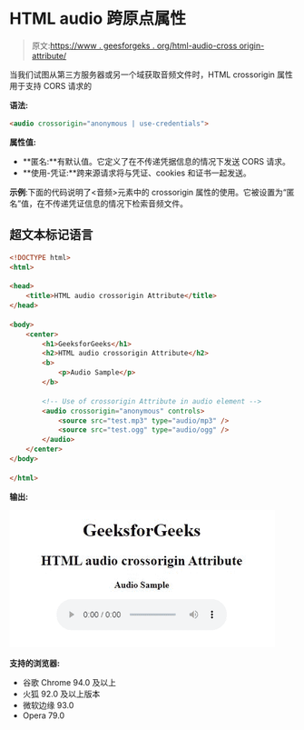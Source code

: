 # HTML audio 跨原点属性

> 原文:[https://www . geesforgeks . org/html-audio-cross origin-attribute/](https://www.geeksforgeeks.org/html-audio-crossorigin-attribute/)

当我们试图从第三方服务器或另一个域获取音频文件时，HTML crossorigin 属性用于支持 CORS 请求的

<audio>元素。</audio>

**语法:**

```html
<audio crossorigin="anonymous | use-credentials">
```

**属性值:**

*   **匿名:**有默认值。它定义了在不传递凭据信息的情况下发送 CORS 请求。
*   **使用-凭证:**跨来源请求将与凭证、cookies 和证书一起发送。

**示例**:下面的代码说明了<音频>元素中的 crossorigin 属性的使用。它被设置为“匿名”值，在不传递凭证信息的情况下检索音频文件。

## 超文本标记语言

```html
<!DOCTYPE html>
<html>

<head>
    <title>HTML audio crossorigin Attribute</title>
</head>

<body>
    <center>
        <h1>GeeksforGeeks</h1>
        <h2>HTML audio crossorigin Attribute</h2>
        <b>
            <p>Audio Sample</p>
        </b>

        <!-- Use of crossorigin Attribute in audio element -->
        <audio crossorigin="anonymous" controls>
            <source src="test.mp3" type="audio/mp3" />
            <source src="test.ogg" type="audio/ogg" />
        </audio>
    </center>
</body>

</html>
```

**输出:**

![](img/2e37007e1c43498a587fdbefd22c666e.png)

**支持的浏览器:**

*   谷歌 Chrome 94.0 及以上
*   火狐 92.0 及以上版本
*   微软边缘 93.0
*   Opera 79.0